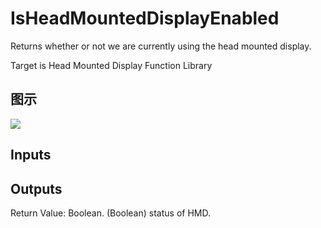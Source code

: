 # IsHeadMountedDisplayEnabled

Returns whether or not we are currently using the head mounted display.

Target is Head Mounted Display Function Library

## 图示

![]($-20221218-19235973.png)

## Inputs

## Outputs

Return Value: Boolean. (Boolean) status of HMD.

